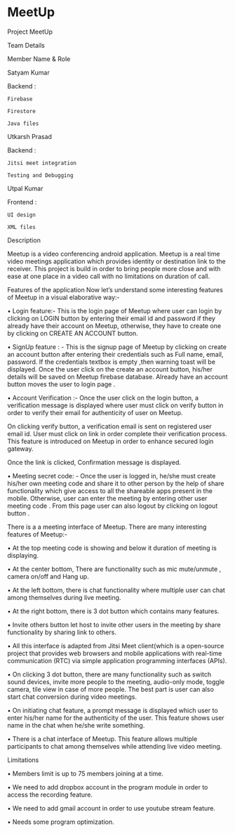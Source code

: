 # MeetUp

Project MeetUp


Team Details


Member Name	& Role 


Satyam Kumar 	

  Backend :
  
    Firebase 
    
    Firestore
    
    Java files
    
Utkarsh Prasad	

  Backend :
  
    Jitsi meet integration
    
    Testing and Debugging
    
Utpal Kumar	

  Frontend :
  
    UI design
    
    XML files


Description

Meetup is a video conferencing android application. Meetup is a real time video meetings application which provides identity or destination link to the receiver.
This project is build in order to bring people more close and with ease at one place in a video call with no limitations on duration of call. 






Features of the application
Now let’s understand some interesting features of Meetup in a visual elaborative way:-



 



  

•	Login feature:- This is the login page of Meetup where user can login by clicking on LOGIN button by entering their email id and password if they already have their account on Meetup, otherwise, they have to create one by clicking on CREATE AN ACCOUNT button.

 
 
•	SignUp feature : - This is the signup page of Meetup by clicking on create an account button after entering their credentials such as Full name, email, password. If the credentials textbox is empty ,then warning toast will be displayed. Once the user click on the create an account button, his/her details will be saved on Meetup firebase database.
Already have an account button moves the user to login page  .

 
•	Account Verification :- Once the user click on the login button, a verification message is displayed where user must click on verify button in order to verify their email for authenticity of user on Meetup.

 

On clicking verify button, a verification email is sent on registered user email id. User must click on link in order complete their verification process. This feature is introduced on Meetup in order to enhance  secured login gateway.

 

Once the link is clicked, Confirmation message is displayed.




     		  

•	Meeting secret code: - Once the user is logged in, he/she must create his/her own meeting code and share it to other person by the help of share functionality which give access to all the shareable apps present in the mobile. Otherwise, user can enter the meeting by entering other user meeting code . From this page user can also logout by clicking on logout button .



 

There is a a meeting interface of Meetup. There are many interesting features of Meetup:-


•	At the top meeting code is showing and below it duration of meeting is displaying.


•	At the center bottom, There are functionality such as mic mute/unmute , camera on/off and Hang up.


•	At the left bottom, there is chat functionality where multiple user can chat among themselves during live meeting.


•	At the right bottom, there is 3 dot button which contains many features.


•	Invite others button let host to invite other users in the meeting by share functionality by sharing link to others.


•	All this interface is adapted from Jitsi Meet client(which is a open-source project that provides web browsers and mobile applications with real-time communication (RTC) via simple application programming interfaces (APIs).

 

•	On clicking 3 dot button, there are many functionality such as switch sound devices, invite more people to the meeting, audio-only mode, toggle camera, tile view in case of more people. The best part is user can also start chat conversion during video meetings.

 

•	On initiating chat feature, a prompt message is displayed which user to enter his/her name for the authenticity of the user. This feature shows user name in the chat when he/she write something.

 

•	There is a chat interface of Meetup. This feature allows multiple participants to chat among themselves while attending live video meeting.  


Limitations

•	Members limit is up to 75 members joining at a time.


•	We need to add dropbox account in the program module in order to access the recording feature.


•	We need to add gmail account in order to use youtube stream feature.


•	Needs some program optimization.


